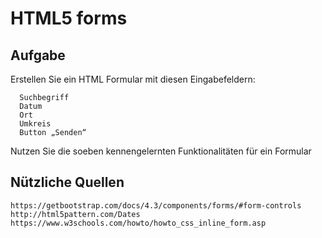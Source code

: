 # HTML5 forms
## Aufgabe

Erstellen Sie ein HTML Formular mit diesen Eingabefeldern:

~~~
  Suchbegriff
  Datum
  Ort
  Umkreis
  Button „Senden“
~~~

Nutzen Sie die soeben kennengelernten Funktionalitäten für ein Formular

## Nützliche Quellen

    https://getbootstrap.com/docs/4.3/components/forms/#form-controls
    http://html5pattern.com/Dates
    https://www.w3schools.com/howto/howto_css_inline_form.asp
